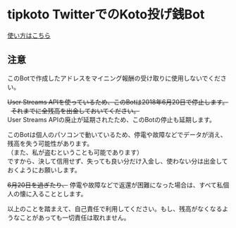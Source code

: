 tipkoto TwitterでのKoto投げ銭Bot
================================
  
[使い方はこちら](https://github.com/akarinS/tipkoto/blob/master/HowToUse.md)

注意
----

このBotで作成したアドレスをマイニング報酬の受け取りに使用しないでください。  
  
~~User Streams APIを使っているため、このBotは2018年6月20日で停止します。~~  
~~それまでに全残高を出金しておいてください。~~  
User Streams APIの廃止が延期されたため、このBotの停止も延期します。  
  
このBotは個人のパソコンで動いているため、停電や故障などでデータが消え、残高を失う可能性があります。  
（また、私が盗むということも可能であります）  
ですから、決して信用せず、失っても良い分だけ入金し、使わない分は出金しておくようにお願いします。  
  
~~6月20日を過ぎたり、~~
停電や故障などで返還が困難になった場合は、すべて私個人の懐に入ることとします。  
  
以上のことを踏まえて、自己責任で利用してください。もし、残高がなくなるようなことがあっても一切責任は取れません。

